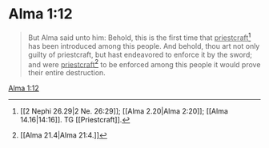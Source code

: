 # Alma 1:12

> But Alma said unto him: Behold, this is the first time that <u>priestcraft</u>[^a] has been introduced among this people. And behold, thou art not only guilty of priestcraft, but hast endeavored to enforce it by the sword; and were <u>priestcraft</u>[^b] to be enforced among this people it would prove their entire destruction.

[Alma 1:12](https://www.churchofjesuschrist.org/study/scriptures/bofm/alma/1?lang=eng&id=p12#p12)


[^a]: [[2 Nephi 26.29|2 Ne. 26:29]]; [[Alma 2.20|Alma 2:20]]; [[Alma 14.16|14:16]]. TG [[Priestcraft]].
[^b]: [[Alma 21.4|Alma 21:4.]]
